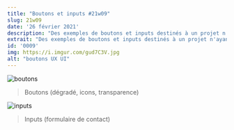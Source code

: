 ```yaml
---
title: "Boutons et inputs #21w09"
slug: 21w09
date: '26 février 2021'
description: "Des exemples de boutons et inputs destinés à un projet n'ayant jamais abouti. Vous pouvez vous en inspirer sans soucis 😊."
extrait: "Des exemples de boutons et inputs destinés à un projet n'ayant jamais abouti."
id: '0009'
img: https://i.imgur.com/gud7C3V.jpg
alt: "boutons UX UI"
---
```


![boutons](https://i.imgur.com/cBnpodU.png)
>Boutons (dégradé, icons, transparence)

<div class="sep-50"></div>

![inputs](https://i.imgur.com/UiLwgdF.png)
>Inputs (formulaire de contact)